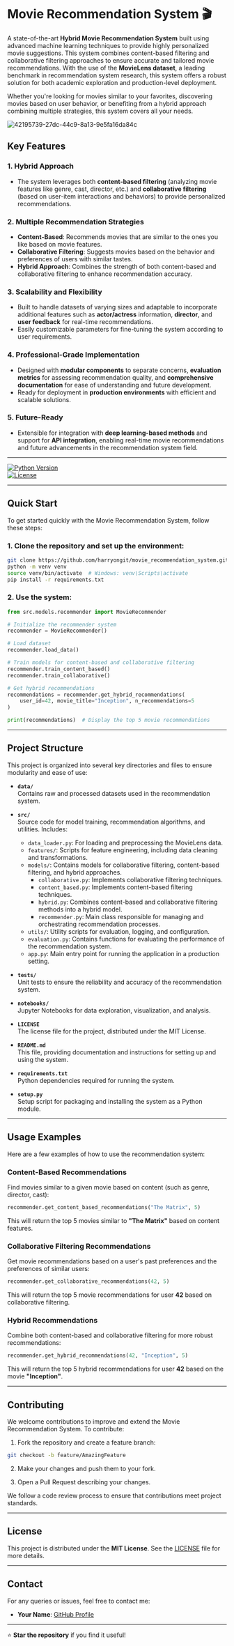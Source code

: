 # Movie Recommendation System 🎬

A state-of-the-art **Hybrid Movie Recommendation System** built using advanced machine learning techniques to provide highly personalized movie suggestions. This system combines content-based filtering and collaborative filtering approaches to ensure accurate and tailored movie recommendations. With the use of the **MovieLens dataset**, a leading benchmark in recommendation system research, this system offers a robust solution for both academic exploration and production-level deployment.

Whether you're looking for movies similar to your favorites, discovering movies based on user behavior, or benefiting from a hybrid approach combining multiple strategies, this system covers all your needs.

![42195739-27dc-44c9-8a13-9e5fa16da84c](https://github.com/user-attachments/assets/060411ae-31c8-4aab-9ba0-ea2c0ae3a44a)


## Key Features

### 1. **Hybrid Approach**
   - The system leverages both **content-based filtering** (analyzing movie features like genre, cast, director, etc.) and **collaborative filtering** (based on user-item interactions and behaviors) to provide personalized recommendations.

### 2. **Multiple Recommendation Strategies**
   - **Content-Based**: Recommends movies that are similar to the ones you like based on movie features.
   - **Collaborative Filtering**: Suggests movies based on the behavior and preferences of users with similar tastes.
   - **Hybrid Approach**: Combines the strength of both content-based and collaborative filtering to enhance recommendation accuracy.

### 3. **Scalability and Flexibility**
   - Built to handle datasets of varying sizes and adaptable to incorporate additional features such as **actor/actress** information, **director**, and **user feedback** for real-time recommendations.
   - Easily customizable parameters for fine-tuning the system according to user requirements.

### 4. **Professional-Grade Implementation**
   - Designed with **modular components** to separate concerns, **evaluation metrics** for assessing recommendation quality, and **comprehensive documentation** for ease of understanding and future development.
   - Ready for deployment in **production environments** with efficient and scalable solutions.

### 5. **Future-Ready**
   - Extensible for integration with **deep learning-based methods** and support for **API integration**, enabling real-time movie recommendations and future advancements in the recommendation system field.

---

[![Python Version](https://img.shields.io/badge/python-3.7+-blue.svg)](https://www.python.org/downloads/)  
[![License](https://img.shields.io/badge/license-MIT-green.svg)](LICENSE)

---

## Quick Start

To get started quickly with the Movie Recommendation System, follow these steps:


### 1. Clone the repository and set up the environment:

```bash
git clone https://github.com/harryongit/movie_recommendation_system.git 
python -m venv venv  
source venv/bin/activate  # Windows: venv\Scripts\activate  
pip install -r requirements.txt  
```

### 2. Use the system:

```python
from src.models.recommender import MovieRecommender  

# Initialize the recommender system
recommender = MovieRecommender()

# Load dataset
recommender.load_data()

# Train models for content-based and collaborative filtering
recommender.train_content_based()
recommender.train_collaborative()

# Get hybrid recommendations
recommendations = recommender.get_hybrid_recommendations(
    user_id=42, movie_title="Inception", n_recommendations=5  
)

print(recommendations)  # Display the top 5 movie recommendations
```

---

## Project Structure

This project is organized into several key directories and files to ensure modularity and ease of use:

- **`data/`**  
  Contains raw and processed datasets used in the recommendation system.

- **`src/`**  
  Source code for model training, recommendation algorithms, and utilities. Includes:
  - `data_loader.py`: For loading and preprocessing the MovieLens data.
  - `features/`: Scripts for feature engineering, including data cleaning and transformations.
  - `models/`: Contains models for collaborative filtering, content-based filtering, and hybrid approaches.
    - `collaborative.py`: Implements collaborative filtering techniques.
    - `content_based.py`: Implements content-based filtering techniques.
    - `hybrid.py`: Combines content-based and collaborative filtering methods into a hybrid model.
    - `recommender.py`: Main class responsible for managing and orchestrating recommendation processes.
  - `utils/`: Utility scripts for evaluation, logging, and configuration.
  - `evaluation.py`: Contains functions for evaluating the performance of the recommendation system.
  - `app.py`: Main entry point for running the application in a production setting.

- **`tests/`**  
  Unit tests to ensure the reliability and accuracy of the recommendation system.

- **`notebooks/`**  
  Jupyter Notebooks for data exploration, visualization, and analysis.

- **`LICENSE`**  
  The license file for the project, distributed under the MIT License.

- **`README.md`**  
  This file, providing documentation and instructions for setting up and using the system.

- **`requirements.txt`**  
  Python dependencies required for running the system.

- **`setup.py`**  
  Setup script for packaging and installing the system as a Python module.

---

## Usage Examples

Here are a few examples of how to use the recommendation system:

### **Content-Based Recommendations**

Find movies similar to a given movie based on content (such as genre, director, cast):

```python
recommender.get_content_based_recommendations("The Matrix", 5)
```

This will return the top 5 movies similar to **"The Matrix"** based on content features.

### **Collaborative Filtering Recommendations**

Get movie recommendations based on a user's past preferences and the preferences of similar users:

```python
recommender.get_collaborative_recommendations(42, 5)
```

This will return the top 5 movie recommendations for user **42** based on collaborative filtering.

### **Hybrid Recommendations**

Combine both content-based and collaborative filtering for more robust recommendations:

```python
recommender.get_hybrid_recommendations(42, "Inception", 5)
```

This will return the top 5 hybrid recommendations for user **42** based on the movie **"Inception"**.

---

## Contributing

We welcome contributions to improve and extend the Movie Recommendation System. To contribute:

1. Fork the repository and create a feature branch:

```bash
git checkout -b feature/AmazingFeature
```

2. Make your changes and push them to your fork.

3. Open a Pull Request describing your changes.

We follow a code review process to ensure that contributions meet project standards.

---

## License

This project is distributed under the **MIT License**. See the [LICENSE](LICENSE) file for more details.

---

## Contact

For any queries or issues, feel free to contact me:

- **Your Name**: [GitHub Profile](https://github.com/harryongit)

---

⭐️ **Star the repository** if you find it useful!

